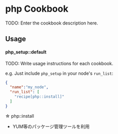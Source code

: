 php Cookbook
============
TODO: Enter the cookbook description here.

Usage
-----
#### php_setup::default
TODO: Write usage instructions for each cookbook.

e.g.
Just include `php_setup` in your node's `run_list`:

```json
{
  "name":"my_node",
  "run_list": [
    "recipe[php::install]"
  ]
}
```

☆ php::install
- YUM等のパッケージ管理ツールを利用